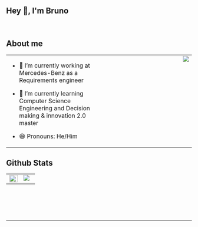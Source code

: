 
## Hey 👋, I'm Bruno  
  

<br/>  


## About me  
<table><tr><td valign="top" width="50%">

- 🔭 I’m currently working at Mercedes-Benz as a Requirements engineer
  

- 🌱 I’m currently learning Computer Science Engineering and Decision making & innovation 2.0 master
  

- 😄 Pronouns: He/Him  


</td><td valign="top" width="50%">

<div align="right">
<img src="https://komarev.com/ghpvc/?username=bruno99&&style=flat-square" align="right" />
</div>  


</td></tr></table>  




## Github Stats  
<table><tr><td valign="top" width="50%">

<img src="https://github-readme-stats.vercel.app/api?username=bruno99&show_icons=true&count_private=true&hide_border=true" align="left" style="width: 100%" />

</td><td valign="top" width="50%">

<img src="https://github-readme-stats.vercel.app/api/top-langs/?username=bruno99&hide_border=true&layout=compact" align="left" />

</td></tr></table>  

<br/>  

  

<br/>  

  

<br/>  


<br />

----

